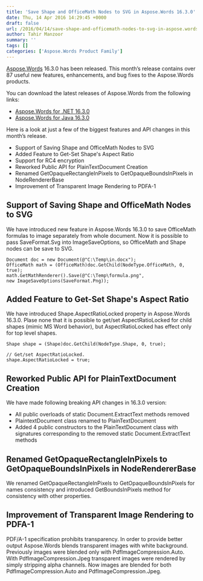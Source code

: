 ```yaml
---
title: 'Save Shape and OfficeMath Nodes to SVG in Aspose.Words 16.3.0'
date: Thu, 14 Apr 2016 14:29:45 +0000
draft: false
url: /2016/04/14/save-shape-and-officemath-nodes-to-svg-in-aspose.words/
author: Tahir Manzoor
summary: ''
tags: []
categories: ['Aspose.Words Product Family']
---
```


[](http://www.aspose.com/.net/word-component.aspx)[Aspose.Words][1] 16.3.0 has been released. This month’s release contains over 87 useful new features, enhancements, and bug fixes to the Aspose.Words products.

You can download the latest releases of Aspose.Words from the following links:

*   [Aspose.Words for .NET 16.3.0][2]
*   [Aspose.Words for Java 16.3.0][3]

Here is a look at just a few of the biggest features and API changes in this month’s release.

*   Support of Saving Shape and OfficeMath Nodes to SVG
*   Added Feature to Get-Set Shape's Aspect Ratio
*   Support for RC4 encryption
*   Reworked Public API for PlainTextDocument Creation
*   Renamed GetOpaqueRectangleInPixels to GetOpaqueBoundsInPixels in NodeRendererBase
*   Improvement of Transparent Image Rendering to PDFA-1

## Support of Saving Shape and OfficeMath Nodes to SVG

We have introduced new feature in Aspose.Words 16.3.0 to save OfficeMath formulas to image separately from whole document. Now it is possible to pass SaveFormat.Svg into ImageSaveOptions, so OfficeMath and Shape nodes can be save to SVG.

```
Document doc = new Document(@"C:\Temp\in.docx");
OfficeMath math = (OfficeMath)doc.GetChild(NodeType.OfficeMath, 0, true);
math.GetMathRenderer().Save(@"C:\Temp\formula.png", 
new ImageSaveOptions(SaveFormat.Png)); 
```

## Added Feature to Get-Set Shape's Aspect Ratio

We have introduced Shape.AspectRatioLocked property in Aspose.Words 16.3.0. Plase none that it is possible to get/set AspectRatioLocked for child shapes (mimic MS Word behavior), but AspectRatioLocked has effect only for top level shapes.

```
Shape shape = (Shape)doc.GetChild(NodeType.Shape, 0, true);

// Get/set AspectRatioLocked.
shape.AspectRatioLocked = true; 
```

## Reworked Public API for PlainTextDocument Creation

We have made following breaking API changes in 16.3.0 version:

*   All public overloads of static Document.ExtractText methods removed
*   PlaintextDocument class renamed to PlainTextDocument
*   Added 4 public constructors to the PlainTextDocument class with signatures corresponding to the removed static Document.ExtractText methods

## Renamed GetOpaqueRectangleInPixels to GetOpaqueBoundsInPixels in NodeRendererBase

We renamed GetOpaqueRectangleInPixels to GetOpaqueBoundsInPixels for names consistency and introduced GetBoundsInPixels method for consistency with other properties.

## Improvement of Transparent Image Rendering to PDFA-1

PDF/A-1 specification prohibits transparency. In order to provide better output Aspose.Words blends transparent images with white background. Previously images were blended only with PdfImageCompression.Auto. With PdfImageCompression.Jpeg transparent images were rendered by simply stripping alpha channels. Now images are blended for both PdfImageCompression.Auto and PdfImageCompression.Jpeg.




[1]: https://products.aspose.com/words
[2]: https://downloads.aspose.com/words/net
[3]: https://downloads.aspose.com/words/java




